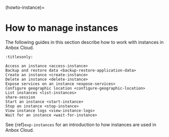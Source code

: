 (howto-instance)=
# How to manage instances

The following guides in this section describe how to work with instances in Anbox Cloud.

```{toctree}
:titlesonly:

Access an instance <access-instance>
Backup and restore data <backup-restore-application-data>
Create an instance <create-instance>
Delete an instance <delete-instance>
Expose services on an instance <expose-services>
Configure geographic location <configure-geographic-location>
List instances <list-instances>
share-session
Start an instance <start-instance>
Stop an instance <stop-instance>
View instance logs <view-instance-logs>
Wait for an instance <wait-for-instance>
```
See {ref}`exp-instances` for an introduction to how instances are used in Anbox Cloud.
